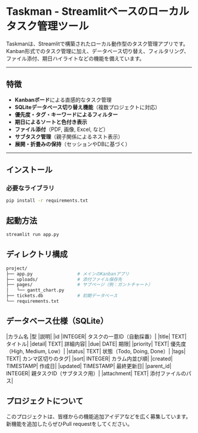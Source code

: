 # Taskman - Streamlitベースのローカルタスク管理ツール

Taskmanは、Streamlitで構築されたローカル動作型のタスク管理アプリです。  
Kanban形式でのタスク管理に加え、データベース切り替え、フィルタリング、ファイル添付、期日ハイライトなどの機能を備えています。

---

## 特徴

- **Kanbanボード**による直感的なタスク管理
- **SQLiteデータベース切り替え機能**（複数プロジェクトに対応）
- **優先度・タグ・キーワードによるフィルター**
- **期日によるソートと色付き表示**
- **ファイル添付**（PDF, 画像, Excel, など）
- **サブタスク管理**（親子関係によるネスト表示）
- **展開・折畳みの保持**（セッションやDBに基づく）

---

## インストール

### 必要なライブラリ

```bash
pip install -r requirements.txt
```

## 起動方法

```bash
streamlit run app.py
```

## ディレクトリ構成

```bash
project/
├── app.py                 # メインのKanbanアプリ
├── uploads/               # 添付ファイル保存先
├── pages/                 # サブページ（例：ガントチャート）
│   └── gantt_chart.py
├── tickets.db             # 初期データベース
└── requirements.txt
```

## データベース仕様（SQLite）

|カラム名	|型	|説明|
|id	|INTEGER|	タスクの一意ID（自動採番）|
|title|	TEXT|	タイトル|
|detail|	TEXT|	詳細内容|
|due|	DATE|	期限|
|priority|	TEXT|	優先度（High, Medium, Low）|
|status|	TEXT|	状態（Todo, Doing, Done）|
|tags|	TEXT|	カンマ区切りのタグ|
|sort|	INTEGER|	カラム内並び順|
|created|	TIMESTAMP|	作成日|
|updated|	TIMESTAMP|	最終更新日|
|parent_id|	INTEGER|	親タスクID（サブタスク用）|
|attachment|	TEXT|	添付ファイルのパス|

## プロジェクトについて

このプロジェクトは、皆様からの機能追加アイデアなどを広く募集しています。
新機能を追加したらぜひPull requestをしてください。
